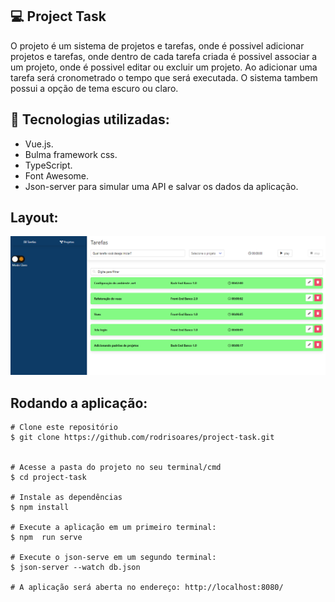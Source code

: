 ## 💻 Project Task

O projeto é um sistema de projetos e tarefas, onde é possivel adicionar projetos e tarefas, onde dentro de cada tarefa criada é possivel associar a um 
projeto, onde é possivel editar ou excluir um projeto. Ao adicionar uma tarefa será cronometrado o tempo que será executada. 
O sistema tambem possui a opção de tema escuro ou claro.

## 🚀 Tecnologias utilizadas:
- Vue.js.
- Bulma framework css.
- TypeScript.
- Font Awesome.
- Json-server para simular uma API e salvar os dados da aplicação.

## Layout:
<img src="https://github.com/rodrisoares/project-task/blob/main/src/assets/project-task.PNG" />

## Rodando a aplicação:
```
# Clone este repositório
$ git clone https://github.com/rodrisoares/project-task.git


# Acesse a pasta do projeto no seu terminal/cmd
$ cd project-task

# Instale as dependências
$ npm install 

# Execute a aplicação em um primeiro terminal:
$ npm  run serve 

# Execute o json-serve em um segundo terminal:
$ json-server --watch db.json

# A aplicação será aberta no endereço: http://localhost:8080/
```
